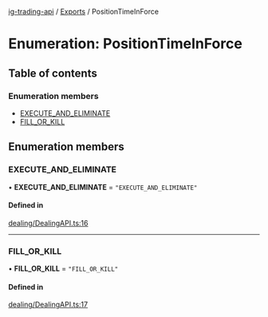 [ig-trading-api](../README.md) / [Exports](../modules.md) / PositionTimeInForce

# Enumeration: PositionTimeInForce

## Table of contents

### Enumeration members

- [EXECUTE_AND_ELIMINATE](PositionTimeInForce.md#execute_and_eliminate)
- [FILL_OR_KILL](PositionTimeInForce.md#fill_or_kill)

## Enumeration members

### EXECUTE_AND_ELIMINATE

• **EXECUTE_AND_ELIMINATE** = `"EXECUTE_AND_ELIMINATE"`

#### Defined in

[dealing/DealingAPI.ts:16](https://github.com/bennycode/ig-trading-api/blob/c7d6810/src/dealing/DealingAPI.ts#L16)

---

### FILL_OR_KILL

• **FILL_OR_KILL** = `"FILL_OR_KILL"`

#### Defined in

[dealing/DealingAPI.ts:17](https://github.com/bennycode/ig-trading-api/blob/c7d6810/src/dealing/DealingAPI.ts#L17)
